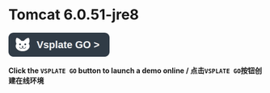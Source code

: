# Tomcat 6.0.51-jre8

<a href="https://www.vsplate.com/?docker-compose=https://github.com/vsplate/dcenvs/tomcat/6.0.51-jre8"><img alt="VSPLATE GO" src="https://raw.githubusercontent.com/vsplate/images/master/vsgo_btn.png" width="200px"></a>

**Click the `VSPLATE GO` button to launch a demo online / 点击`VSPLATE GO`按钮创建在线环境**